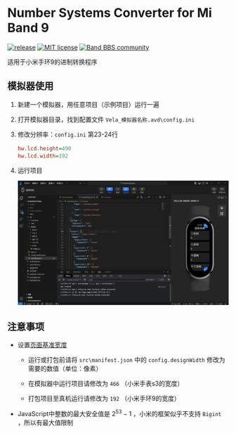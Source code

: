 # Number Systems Converter for Mi Band 9

[![release](https://img.shields.io/github/v/release/tianfangyetan1/NumberSystems_MiBand9)](https://github.com/tianfangyetan1/NumberSystems_MiBand9/releases)
[![MIT license](https://img.shields.io/github/license/tianfangyetan1/NumberSystems_MiBand9)](https://github.com/tianfangyetan1/NumberSystems_MiBand9/blob/master/LICENSE)
[![Band BBS community](https://img.shields.io/badge/Band_BBS-community-718298)](https://www.bandbbs.cn/threads/12425/)

适用于小米手环9的进制转换程序

## 模拟器使用

1. 新建一个模拟器，用任意项目（示例项目）运行一遍

2. 打开模拟器目录，找到配置文件 `Vela_模拟器名称.avd\config.ini`

3. 修改分辨率：`config.ini` 第23-24行

    ```ini
    hw.lcd.height=490
    hw.lcd.width=192
    ```

4. 运行项目

    ![模拟器运行界面](docs/Screenshot_2024-08-01_21-28-03.png)

## 注意事项

- 设置[页面基准宽度](https://iot.mi.com/vela/quickapp/zh/content/framework/manifest.html#config)

  - 运行或打包前请将 `src\manifest.json` 中的 `config.designWidth` 修改为需要的数值（单位：像素）

  - 在模拟器中运行项目请修改为 `466` （小米手表s3的宽度）

  - 打包项目至真机运行请修改为 `192` （小米手环9的宽度）

- JavaScript中整数的最大安全值是 $2 ^{53} - 1$ ，小米的框架似乎不支持 `Bigint` ，所以有最大值限制

